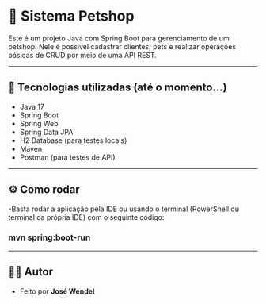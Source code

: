# 🐶 Sistema Petshop

Este é um projeto Java com Spring Boot para gerenciamento de um petshop. Nele é possível cadastrar clientes, pets e realizar operações básicas de CRUD por meio de uma API REST.

---

## 🚀 Tecnologias utilizadas (até o momento...)

- Java 17
- Spring Boot
- Spring Web
- Spring Data JPA
- H2 Database (para testes locais)
- Maven
- Postman (para testes de API)

---
## ⚙️ Como rodar
-Basta rodar a aplicação pela IDE ou usando o terminal (PowerShell ou terminal da própria IDE) com o seguinte código:
### mvn spring:boot-run 

---
## 👨‍💻 Autor
- Feito por **José Wendel**

